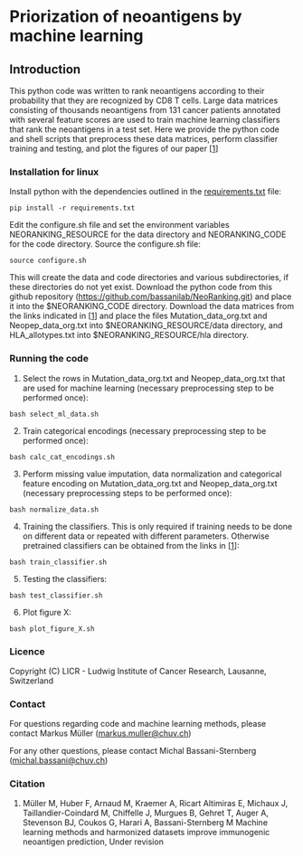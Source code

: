 # Priorization of neoantigens by machine learning

## Introduction
This python code was written to rank neoantigens according to their probability that they are recognized by CD8 T cells. Large data matrices consisting of thousands neoantigens from 131 cancer patients annotated with several feature scores are used to train machine learning classifiers that rank the neoantigens in a test set. Here we provide the python code and shell scripts that preprocess these data matrices, perform classifier training and testing, and plot the figures of our paper [[1](#Citation)]

### Installation for linux

Install python with the dependencies outlined in the [requirements.txt](https://github.com/bassanilab/NeoRanking/blob/master/requirements.txt) file:
```
pip install -r requirements.txt
```
Edit the configure.sh file and set the environment variables NEORANKING_RESOURCE for the data directory and NEORANKING_CODE for the code directory. Source the configure.sh file:
```
source configure.sh
```
This will create the data and code directories and various subdirectories, if these directories do not yet exist. Download the python code from this github repository (https://github.com/bassanilab/NeoRanking.git) and place it into the $NEORANKING_CODE directory. Download the data matrices from the links indicated in [[1](#Citation)] and place the files Mutation_data_org.txt and Neopep_data_org.txt into $NEORANKING_RESOURCE/data directory, and HLA_allotypes.txt into $NEORANKING_RESOURCE/hla directory.

### Running the code

1) Select the rows in Mutation_data_org.txt and Neopep_data_org.txt that are used for machine learning (necessary preprocessing step to be performed once):
```
bash select_ml_data.sh
```
2) Train categorical encodings (necessary preprocessing step to be performed once): 
```
bash calc_cat_encodings.sh
```
3) Perform missing value imputation, data normalization and categorical feature encoding on Mutation_data_org.txt and Neopep_data_org.txt (necessary preprocessing steps to be performed once): 
```
bash normalize_data.sh
```
4) Training the classifiers. This is only required if training needs to be done on different data or repeated with different parameters. Otherwise pretrained classifiers can be obtained from the links in [[1](#Citation)]: 
```
bash train_classifier.sh
```
5) Testing the classifiers: 
```
bash test_classifier.sh
```
6) Plot figure X: 
```
bash plot_figure_X.sh
```
### Licence

Copyright (C) LICR - Ludwig Institute of Cancer Research, Lausanne, Switzerland

### Contact

For questions regarding code and machine learning methods, please contact Markus Müller (markus.muller@chuv.ch)

For any other questions, please contact Michal Bassani-Sternberg (michal.bassani@chuv.ch)

### Citation

1. Müller M, Huber F, Arnaud M, Kraemer A, Ricart Altimiras E, Michaux J, Taillandier-Coindard M, Chiffelle J, Murgues B, Gehret T, Auger A, Stevenson BJ, Coukos G, Harari A, Bassani-Sternberg M
Machine learning methods and harmonized datasets improve immunogenic neoantigen prediction, Under revision

